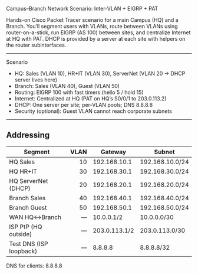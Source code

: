Campus–Branch Network Scenario: Inter-VLAN + EIGRP + PAT

Hands-on Cisco Packet Tracer scenario for a main Campus (HQ) and a Branch. You’ll segment users with VLANs, route between VLANs using router-on-a-stick, run EIGRP (AS 100) between sites, and centralize Internet at HQ with PAT. DHCP is provided by a server at each site with helpers on the router subinterfaces.

---

Scenario

- HQ: Sales (VLAN 10), HR+IT (VLAN 30), ServerNet (VLAN 20 → DHCP server lives here)
- Branch: Sales (VLAN 40), Guest (VLAN 50)
- Routing: EIGRP 100 with fast timers (hello 5 / hold 15)
- Internet: Centralized at HQ (PAT on HQ’s S0/0/1 to 203.0.113.2)
- DHCP: One server per site; per-VLAN pools; DNS 8.8.8.8
- Security (optional): Guest VLAN cannot reach corporate subnets

---

## Addressing

| Segment                | VLAN | Gateway        | Subnet             |
|------------------------|-----:|----------------|--------------------|
| HQ Sales               | 10   | 192.168.10.1   | 192.168.10.0/24    |
| HQ HR+IT               | 30   | 192.168.30.1   | 192.168.30.0/24    |
| HQ ServerNet (DHCP)    | 20   | 192.168.20.1   | 192.168.20.0/24    |
| Branch Sales           | 40   | 192.168.40.1   | 192.168.40.0/24    |
| Branch Guest           | 50   | 192.168.50.1   | 192.168.50.0/24    |
| WAN HQ↔Branch          |  —   | 10.0.0.1/2     | 10.0.0.0/30        |
| ISP PtP (HQ outside)   |  —   | 203.0.113.1/2  | 203.0.113.0/30     |
| Test DNS (ISP loopback)|  —   | 8.8.8.8        | 8.8.8.8/32         |

DNS for clients: 8.8.8.8



